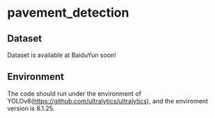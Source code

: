 # pavement_detection

## Dataset
Dataset is available at BaiduYun soon!
## Environment
The code should run under the environment of YOLOv8(https://github.com/ultralytics/ultralytics), and the enviroment version is 8.1.25. 

